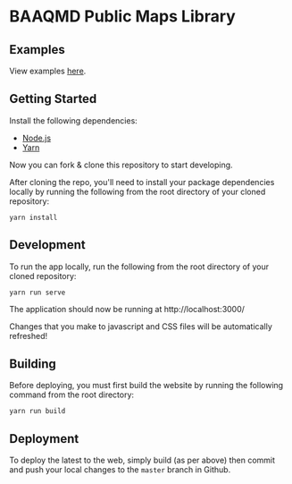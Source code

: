 # BAAQMD Public Maps Library

## Examples
View examples [here](https://fargeo.github.io/baaqmd-maps/).

## Getting Started
Install the following dependencies:
- [Node.js](https://nodejs.org/)
- [Yarn](https://yarnpkg.com/en/docs/install)

Now you can fork & clone this repository to start developing.

After cloning the repo, you'll need to install your package dependencies locally by running the following from the root directory of your cloned repository:
```
yarn install
```

## Development
To run the app locally, run the following from the root directory of your cloned repository:
```
yarn run serve
```

The application should now be running at http://localhost:3000/

Changes that you make to javascript and CSS files will be automatically refreshed!

## Building
Before deploying, you must first build the website by running the following command from the root directory: 
```
yarn run build
```

## Deployment
To deploy the latest to the web, simply build (as per above) then commit and push your local changes to the `master` branch in Github.
